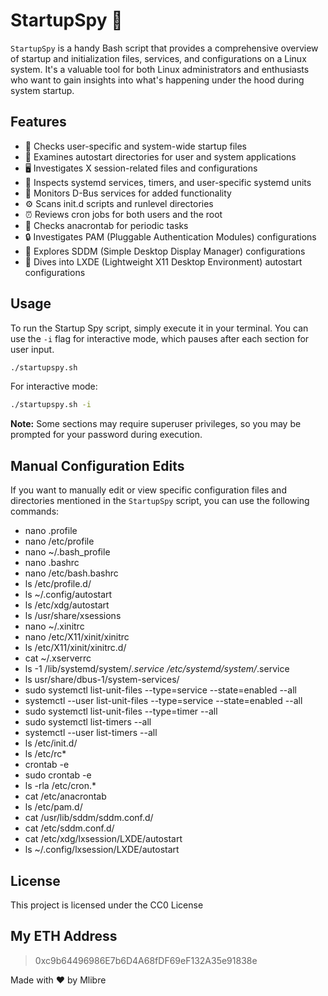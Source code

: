 # StartupSpy 🚀

`StartupSpy` is a handy Bash script that provides a comprehensive overview of startup and initialization files, services, and configurations on a Linux system. It's a valuable tool for both Linux administrators and enthusiasts who want to gain insights into what's happening under the hood during system startup.

## Features

- 📂 Checks user-specific and system-wide startup files
- 🤖 Examines autostart directories for user and system applications
- 🖥️ Investigates X session-related files and configurations
- 🧰 Inspects systemd services, timers, and user-specific systemd units
- 🚌 Monitors D-Bus services for added functionality
- ⚙️ Scans init.d scripts and runlevel directories
- ⏰ Reviews cron jobs for both users and the root
- 🔄 Checks anacrontab for periodic tasks
- 🔒 Investigates PAM (Pluggable Authentication Modules) configurations
- 💼 Explores SDDM (Simple Desktop Display Manager) configurations
- 🎨 Dives into LXDE (Lightweight X11 Desktop Environment) autostart configurations

## Usage

To run the Startup Spy script, simply execute it in your terminal. You can use the `-i` flag for interactive mode, which pauses after each section for user input.

```bash
./startupspy.sh
```

For interactive mode:

```bash
./startupspy.sh -i
```

**Note:** Some sections may require superuser privileges, so you may be prompted for your password during execution.

## Manual Configuration Edits

If you want to manually edit or view specific configuration files and directories mentioned in the `StartupSpy` script, you can use the following commands:

- nano .profile
- nano /etc/profile
- nano ~/.bash_profile
- nano .bashrc
- nano /etc/bash.bashrc
- ls /etc/profile.d/
- ls ~/.config/autostart
- ls /etc/xdg/autostart
- ls /usr/share/xsessions
- nano ~/.xinitrc
- nano /etc/X11/xinit/xinitrc
- ls /etc/X11/xinit/xinitrc.d/
- cat ~/.xserverrc
- ls -1 /lib/systemd/system/*.service /etc/systemd/system/*.service
- ls usr/share/dbus-1/system-services/
- sudo systemctl list-unit-files --type=service --state=enabled --all
- systemctl --user list-unit-files --type=service --state=enabled --all
- sudo systemctl list-unit-files --type=timer --all
- sudo systemctl list-timers --all
- systemctl --user list-timers --all
- ls /etc/init.d/
- ls /etc/rc*
- crontab -e
- sudo crontab -e
- ls -rla /etc/cron.*
- cat /etc/anacrontab
- ls /etc/pam.d/
- cat /usr/lib/sddm/sddm.conf.d/
- cat /etc/sddm.conf.d/
- cat /etc/xdg/lxsession/LXDE/autostart
- ls ~/.config/lxsession/LXDE/autostart

## License

This project is licensed under the CC0 License

## My ETH Address


> 0xc9b64496986E7b6D4A68fDF69eF132A35e91838e

Made with ❤️ by Mlibre